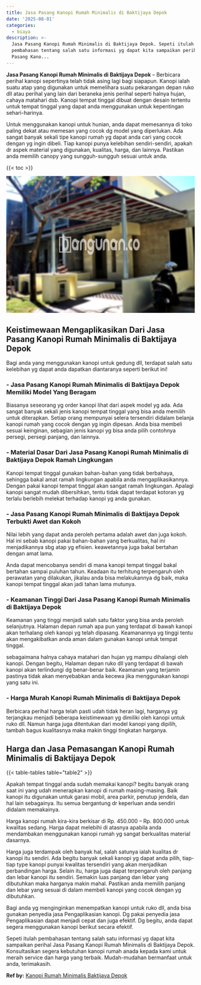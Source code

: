 ```yaml
---
title: Jasa Pasang Kanopi Rumah Minimalis di Baktijaya Depok
date: '2025-08-01'
categories:
  - biaya
description: >-
  Jasa Pasang Kanopi Rumah Minimalis di Baktijaya Depok. Sepeti itulah
  pembahasan tentang salah satu informasi yg dapat kita sampaikan perihal Jasa
  Pasang Kano...
---
```


**Jasa Pasang Kanopi Rumah Minimalis di Baktijaya Depok** – Berbicara perihal kanopi sepertinya telah tidak asing lagi bagi siapapun. Kanopi ialah suatu atap yang digunakan untuk memelihara suatu pekarangan depan ruko dll atau perihal yang lain dari beraneka jenis perihal seperti halnya hujan, cahaya matahari dsb. Kanopi tempat tinggal dibuat dengan desain tertentu untuk tempat tinggal yang dapat anda menggunakan untuk kepentingan sehari-harinya.

Untuk menggunakan kanopi untuk hunian, anda dapat memesannya di toko paling dekat atau memesan yang cocok dg model yang diperlukan. Ada sangat banyak sekali tipe kanopi rumah yg dapat anda cari yang cocok dengan yg ingin dibeli. Tiap kanopi punya kelebihan sendiri-sendiri, apakah dr aspek material yang digunakan, kualitas, harga, dan lainnya. Pastikan anda memilih canopy yang sungguh-sungguh sesuai untuk anda.

{{< toc >}}

![Jasa Pasang Kanopi Rumah Minimalis di Baktijaya Depok](/images/harga-kanopi-minimalis-11.png)

## Keistimewaan Mengaplikasikan Dari Jasa Pasang Kanopi Rumah Minimalis di Baktijaya Depok

Bagi anda yang menggunakan kanopi untuk gedung dll, terdapat salah satu kelebihan yg dapat anda dapatkan diantaranya seperti berikut ini!

### \- Jasa Pasang Kanopi Rumah Minimalis di Baktijaya Depok Memiliki Model Yang Beragam

Biasanya seseorang yg order kanopi lihat dari aspek model yg ada. Ada sangat banyak sekali jenis kanopi tempat tinggal yang bisa anda memilih untuk diterapkan. Setiap orang mempunyai selera tersendiri didalam belanja kanopi rumah yang cocok dengan yg ingin dipesan. Anda bisa membeli sesuai keinginan, sebagian jenis kanopi yg bisa anda pilih contohnya persegi, persegi panjang, dan lainnya.

### \- Material Dasar Dari Jasa Pasang Kanopi Rumah Minimalis di Baktijaya Depok Ramah Lingkungan

Kanopi tempat tinggal gunakan bahan-bahan yang tidak berbahaya, sehingga bakal amat ramah lingkungan apabila anda mengaplikasikannya. Dengan pakai kanopi tempat tinggal akan sangat ramah lingkungan. Apalagi kanopi sangat mudah dibersihkan, tentu tidak dapat terdapat kotoran yg terlalu berlebih melekat terhadap kanopi yg anda gunakan.

### \- Jasa Pasang Kanopi Rumah Minimalis di Baktijaya Depok Terbukti Awet dan Kokoh

Nilai lebih yang dapat anda peroleh pertama adalah awet dan juga kokoh. Hal ini sebab kanopi pakai bahan-bahan yang berkualitas, hal ini menjadikannya sbg atap yg efisien. keawetannya juga bakal bertahan dengan amat lama.

Anda dapat mencobanya sendiri di mana kanopi tempat tinggal bakal bertahan sampai puluhan tahun. Keadaan itu terhitung terpengaruh oleh perawatan yang dilakukan, jikalau anda bisa melakukannya dg baik, maka kanopi tempat tinggal akan jadi tahan lama mutunya.

### \- Keamanan Tinggi Dari Jasa Pasang Kanopi Rumah Minimalis di Baktijaya Depok

Keamanan yang tinggi menjadi salah satu faktor yang bisa anda peroleh selanjutnya. Halaman depan rumah apa pun yang terdapat di bawah kanopi akan terhalang oleh kanopi yg telah dipasang. Keamanannya yg tinggi tentu akan mengakibatkan anda aman dalam gunakan kanopi untuk tempat tinggal.

sebagaimana halnya cahaya matahari dan hujan yg mampu dihalangi oleh kanopi. Dengan begitu, Halaman depan ruko dll yang terdapat di bawah kanopi akan terlindungi dg benar-benar baik. Keamanan yang terjamin pastinya tidak akan menyebabkan anda kecewa jika menggunakan kanopi yang satu ini.

### \- Harga Murah Kanopi Rumah Minimalis di Baktijaya Depok

Berbicara perihal harga telah pasti udah tidak heran lagi, harganya yg terjangkau menjadi beberapa keistimewaan yg dimiliki oleh kanopi untuk ruko dll. Namun harga juga ditentukan dari model kanopi yang dipilih, tambah bagus kualitasnya maka makin tinggi tingkatan harganya.

## Harga dan Jasa Pemasangan Kanopi Rumah Minimalis di Baktijaya Depok

{{< table-tables table="table2" >}}

Apakah tempat tinggal anda sudah memakai kanopi? begitu banyak orang saat ini yang udah menerapkan kanopi di rumah masing-masing. Baik kanopi itu digunakan untuk garasi mobil, area parkir, penutup jendela, dan hal lain sebagainya. Itu semua bergantung dr keperluan anda sendiri didalam memakainya.

Harga kanopi rumah kira-kira berkisar di Rp. 450.000 – Rp. 800.000 untuk kwalitas sedang. Harga dapat melebihi di atasnya apabila anda mendambakan menggunakan kanopi rumah yg sangat berkualitas material dasarnya.

Harga juga terdampak oleh banyak hal, salah satunya ialah kualitas dr kanopi itu sendiri. Ada begitu banyak sekali kanopi yg dapat anda pilih, tiap-tiap type kanopi punyai kwalitas tersendiri yang akan menjadikan perbandingan harga. Selain itu, harga juga dapat terpengaruh oleh panjang dan lebar kanopi itu sendiri. Semakin luas panjang dan lebar yang dibutuhkan maka harganya makin mahal. Pastikan anda memilih panjang dan lebar yang sesuai di dalam membeli kanopi yang cocok dengan yg dibutuhkan.

Bagi anda yg menginginkan menempatkan kanopi untuk ruko dll, anda bisa gunakan penyedia jasa Pengaplikasian kanopi. Dg pakai penyedia jasa Pengaplikasian dapat menjadi cepat dan juga efektif. Dg begitu, anda dapat segera menggunakan kanopi berikut secara efektif.

Sepeti itulah pembahasan tentang salah satu informasi yg dapat kita sampaikan perihal Jasa Pasang Kanopi Rumah Minimalis di Baktijaya Depok. Konsultasikan segera kebutuhan kanopi rumah anada kepada kami untuk meraih service dan harga yang terbaik. Mudah-mudahan bermanfaat untuk anda, terimakasih.

**Ref by:**  [Kanopi Rumah Minimalis Baktijaya Depok](https://id.wikipedia.org/wiki/Kanopi)
